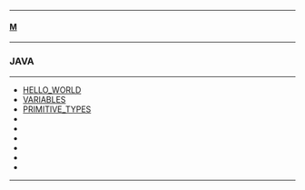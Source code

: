 
---

#### [M](https://github.com/ttltrk/TTT/blob/master/menu.md)

---

### JAVA

---

* [HELLO_WORLD](https://github.com/ttltrk/TTT/tree/master/JV/HELLO_WORLD/HELLO_WORLD.md)
* [VARIABLES](https://github.com/ttltrk/TTT/tree/master/JV/VARIABLES/VARIABLES.md)
* [PRIMITIVE_TYPES](https://github.com/ttltrk/TTT/tree/master/JV/PRIMITIVE_TYPES/PRIMITIVE_TYPES.md)
* []()
* []()
* []()
* []()
* []()
* []()

---

